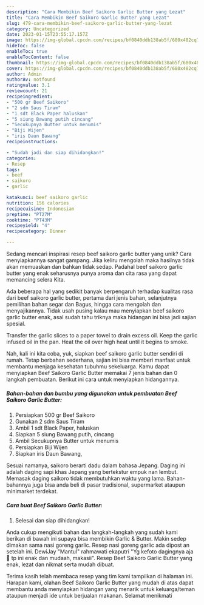 ```yaml
---
description: "Cara Membikin Beef Saikoro Garlic Butter yang Lezat"
title: "Cara Membikin Beef Saikoro Garlic Butter yang Lezat"
slug: 479-cara-membikin-beef-saikoro-garlic-butter-yang-lezat
category: Uncategorized
date: 2023-01-15T23:55:17.157Z
image: https://img-global.cpcdn.com/recipes/bf0840ddb138ab5f/680x482cq70/beef-saikoro-garlic-butter-foto-resep-utama.jpg
hideToc: false
enableToc: true
enableTocContent: false
thumbnail: https://img-global.cpcdn.com/recipes/bf0840ddb138ab5f/680x482cq70/beef-saikoro-garlic-butter-foto-resep-utama.jpg
cover: https://img-global.cpcdn.com/recipes/bf0840ddb138ab5f/680x482cq70/beef-saikoro-garlic-butter-foto-resep-utama.jpg
author: Admin
authorAv: notfound
ratingvalue: 3.1
reviewcount: 21
recipeingredient:
- "500 gr Beef Saikoro"
- "2 sdm Saus Tiram"
- "1 sdt Black Paper haluskan"
- "5 siung Bawang putih cincang"
- "Secukupnya Butter untuk menumis"
- "Biji Wijen"
- "iris Daun Bawang"
recipeinstructions:

- "Sudah jadi dan siap dihidangkan!"
categories:
- Resep
tags:
- beef
- saikoro
- garlic

katakunci: beef saikoro garlic 
nutrition: 156 calories
recipecuisine: Indonesian
preptime: "PT27M"
cooktime: "PT43M"
recipeyield: "4"
recipecategory: Dinner

---
```





Sedang mencari inspirasi resep beef saikoro garlic butter yang unik? Cara menyiapkannya sangat gampang. Jika keliru mengolah maka hasilnya tidak akan memuaskan dan bahkan tidak sedap. Padahal beef saikoro garlic butter yang enak seharusnya punya aroma dan cita rasa yang dapat memancing selera Kita.





Ada beberapa hal yang sedikit banyak berpengaruh terhadap kualitas rasa dari beef saikoro garlic butter, pertama dari jenis bahan, selanjutnya pemilihan bahan segar dan Bagus, hingga cara mengolah dan menyajikannya. Tidak usah pusing kalau mau menyiapkan beef saikoro garlic butter enak,      asal sudah tahu triknya maka hidangan ini bisa jadi sajian spesial.














Transfer the garlic slices to a paper towel to drain excess oil. Keep the garlic infused oil in the pan. Heat the oil over high heat until it begins to smoke.






Nah, kali ini kita coba, yuk, siapkan beef saikoro garlic butter sendiri di rumah. Tetap berbahan sederhana, sajian ini bisa memberi manfaat untuk membantu menjaga kesehatan tubuhmu sekeluarga. Kamu dapat menyiapkan Beef Saikoro Garlic Butter memakai 7 jenis bahan dan 0 langkah pembuatan. Berikut ini cara untuk menyiapkan hidangannya.

<!--inarticleads1-->

##### Bahan-bahan dan bumbu yang digunakan untuk pembuatan Beef Saikoro Garlic Butter:

1. Persiapkan 500 gr Beef Saikoro
1. Gunakan 2 sdm Saus Tiram
1. Ambil 1 sdt Black Paper, haluskan
1. Siapkan 5 siung Bawang putih, cincang
1. Ambil Secukupnya Butter untuk menumis
1. Persiapkan Biji Wijen
1. Siapkan iris Daun Bawang,


Sesuai namanya, saikoro berarti dadu dalam bahasa Jepang. Daging ini adalah daging sapi khas Jepang yang bertekstur empuk nan lembut. Memasak daging saikoro tidak membutuhkan waktu yang lama. Bahan-bahannya juga bisa anda beli di pasar tradisional, supermarket ataupun minimarket terdekat. 

<!--inarticleads2-->

##### Cara buat Beef Saikoro Garlic Butter:


1. Selesai dan siap dihidangkan!

Anda cukup mengikuti bahan dan langkah-langkah yang sudah kami berikan di bawah ini supaya bisa membikin Garlic &amp; Butter. Makin sedep dimakan sama nasi goreng garlic. Resep nasi goreng garlic ada dipost an setelah ini. DewiJay &#34;Mantul&#34; rahmawati ekaputri &#34;Yg kefoto dagingnya aja 🤣 tp ini enak dan mudaah, makasii&#34;. Resep Beef Saikoro Garlic Butter yang enak, lezat dan nikmat serta mudah dibuat. 

Terima kasih telah membaca resep yang tim kami tampilkan di halaman ini. Harapan kami, olahan Beef Saikoro Garlic Butter yang mudah di atas dapat membantu anda menyiapkan hidangan yang menarik untuk keluarga/teman ataupun menjadi ide untuk berjualan makanan. Selamat menikmati
